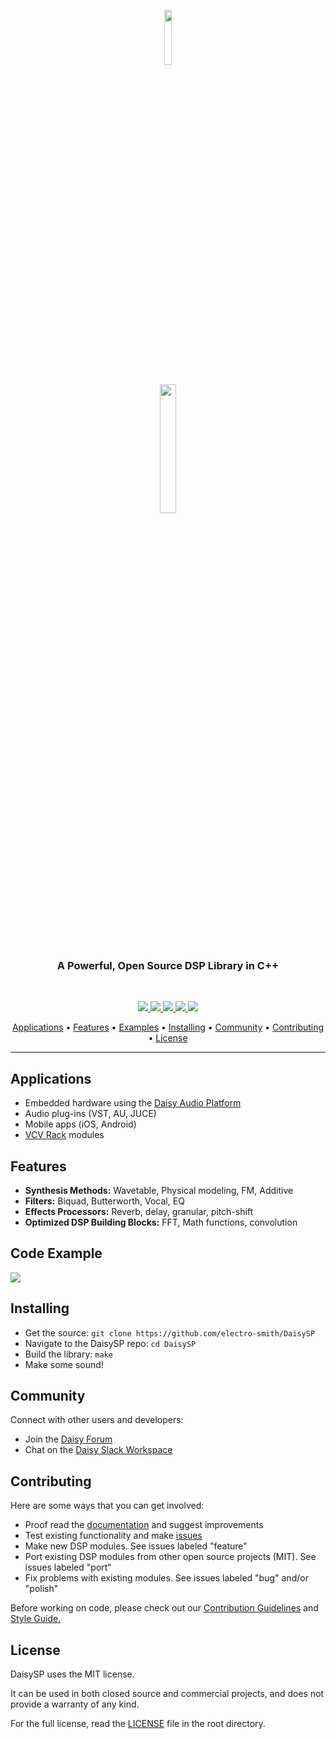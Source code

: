 <p align="center"><img width=15% src="https://github.com/andrewikenberry/badges/blob/main/banner.png"></p>
<p align="center"><img width=23% src="https://github.com/andrewikenberry/badges/blob/main/daisysp.png"></p>

<h3 align="center">A Powerful, Open Source DSP Library in C++</h3>
<br>

<p align="center">
  <a href="https://travis-ci.com/electro-smith/DaisySP">
    <img src="https://travis-ci.com/electro-smith/DaisySP.svg?branch=master">
         </a>
    <a href="https://opensource.org/licenses/MIT">
      <img src="https://img.shields.io/badge/license-MIT-yellow"
           </a>
      <a href="https://join.slack.com/t/es-daisy/shared_invite/zt-f9cfm1g4-DgdCok1h1Rj4fpX90~IOww">
        <img src="https://img.shields.io/badge/join-us%20on%20slack-gray.svg?longCache=true&logo=slack&colorB=purple"
             </a>
      <a href="https://electro-smith.github.io/DaisySP/index.html">
        <img src="https://img.shields.io/badge/documentation-online-blue"
             </a>
      <a href="https://forum.electro-smith.com/">
        <img src="https://img.shields.io/badge/chat-daisy%20forum-orange"
             </a>
        </p>
      
<p align="center">
  <a href="#applications">Applications</a> •
  <a href="#features">Features</a> •
  <a href="#https://github.com/electro-smith/DaisyExamples">Examples</a> •
  <a href="#installing">Installing</a> •
  <a href="#community">Community</a> •
  <a href="#contributing">Contributing</a> •
  <a href="#license">License</a> 
</p>

---

## Applications
- Embedded hardware using the [Daisy Audio Platform](https://www.electro-smith.com/daisy)
- Audio plug-ins (VST, AU, JUCE)
- Mobile apps (iOS, Android)
- [VCV Rack](https://vcvrack.com/) modules

## Features

- **Synthesis Methods:** Wavetable, Physical modeling, FM, Additive
- **Filters:** Biquad, Butterworth, Vocal, EQ
- **Effects Processors:** Reverb, delay, granular, pitch-shift
- **Optimized DSP Building Blocks:** FFT, Math functions, convolution

## Code Example
![](https://github.com/andrewikenberry/badges/blob/main/code_example.PNG)

## Installing
- Get the source: `git clone https://github.com/electro-smith/DaisySP`
- Navigate to the DaisySP repo: `cd DaisySP`
- Build the library: `make`
- Make some sound!

## Community

Connect with other users and developers:

- Join the [Daisy Forum](https://forum.electro-smith.com/)
- Chat on the [Daisy Slack Workspace](https://join.slack.com/t/es-daisy/shared_invite/zt-f9cfm1g4-DgdCok1h1Rj4fpX90~IOww)

## Contributing

Here are some ways that you can get involved:
- Proof read the [documentation](https://electro-smith.github.io/DaisySP/index.html) and suggest improvements
- Test existing functionality and make [issues](https://github.com/electro-smith/DaisySP/issues) 
- Make new DSP modules. See issues labeled "feature"
- Port existing DSP modules from other open source projects (MIT). See issues labeled "port"
- Fix problems with existing modules. See issues labeled "bug" and/or "polish"

Before working on code, please check out our [Contribution Guidelines](https://github.com/electro-smith/DaisyWiki/wiki/6.-Contribution-Guidelines) and [Style Guide.](https://github.com/electro-smith/DaisySP/blob/master/doc/style_guide.pdf)

## License
DaisySP uses the MIT license.

It can be used in both closed source and commercial projects, and does not provide a warranty of any kind. 

For the full license, read the [LICENSE](https://github.com/electro-smith/DaisySP/blob/master/LICENSE) file in the root directory. 
